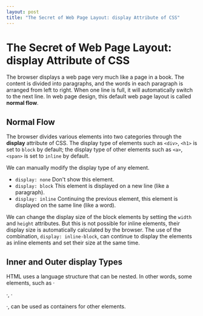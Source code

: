 ```yaml
---
layout: post
title: "The Secret of Web Page Layout: display Attribute of CSS"
---
```


The Secret of Web Page Layout: display Attribute of CSS
===

The browser displays a web page very much like a page in a book. The content is divided into paragraphs, and the words in each paragraph is arranged from left to right. When one line is full, it will automatically switch to the next line. In web page design, this default web page layout is called **normal flow**.

## Normal Flow

The browser divides various elements into two categories through the **display** attribute of CSS. The display type of elements such as `<div>`, `<h1>` is set to `block` by default; the display type of other elements such as `<a>`, `<span>` is set to `inline` by default.

We can manually modify the display type of any element.

- `display: none` Don't show this element.
- `display: block` This element is displayed on a new line (like a paragraph).
- `display: inline` Continuing the previous element, this element is displayed on the same line (like a word).

We can change the display size of the block elements by setting the `width` and `height` attributes. But this is not possible for inline elements, their display size is automatically calculated by the browser. The use of the combination, `display: inline-block`, can continue to display the elements as inline elements and set their size at the same time.

## Inner and Outer display Types

HTML uses a language structure that can be nested. In other words, some elements, such as ·<div>·, ·<p>·, can be used as containers for other elements.
